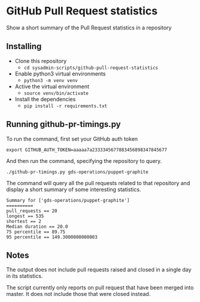 # GitHub Pull Request statistics

Show a short summary of the Pull Request statistics in a repository

## Installing

 * Clone this repository
    - `cd sysadmin-scripts/github-pull-request-statistics`
 * Enable python3 virtual environments
    - `python3 -m venv venv`
 * Active the virtual environment
    - `source venv/bin/activate`
 * Install the dependencies
    - `pip install -r requirements.txt`

## Running github-pr-timings.py

To run the command, first set your GitHub auth token

    export GITHUB_AUTH_TOKEN=aaaaa7a2333345677883456898347845677

And then run the command, specifying the repository to query.

    ./github-pr-timings.py gds-operations/puppet-graphite

The command will query all the pull requests related to that repository
and display a short summary of some interesting statistics.


    Summary for ['gds-operations/puppet-graphite']
    ==========
    pull_requests == 20
    longest == 535
    shortest == 2
    Median duration == 20.0
    75 percentile == 89.75
    95 percentile == 149.3000000000003

## Notes

The output does not include pull requests raised and closed in a single
day in its statistics.

The script currently only reports on pull request that have been merged
into master. It does not include those that were closed instead.
